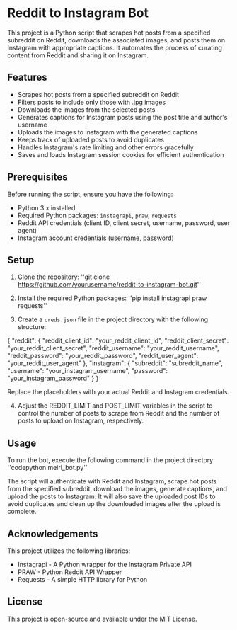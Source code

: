 # Reddit to Instagram Bot

This project is a Python script that scrapes hot posts from a specified subreddit on Reddit, downloads the associated images, and posts them on Instagram with appropriate captions. It automates the process of curating content from Reddit and sharing it on Instagram.

## Features

- Scrapes hot posts from a specified subreddit on Reddit
- Filters posts to include only those with .jpg images
- Downloads the images from the selected posts
- Generates captions for Instagram posts using the post title and author's username
- Uploads the images to Instagram with the generated captions
- Keeps track of uploaded posts to avoid duplicates
- Handles Instagram's rate limiting and other errors gracefully
- Saves and loads Instagram session cookies for efficient authentication

## Prerequisites

Before running the script, ensure you have the following:

- Python 3.x installed
- Required Python packages: `instagrapi`, `praw`, `requests`
- Reddit API credentials (client ID, client secret, username, password, user agent)
- Instagram account credentials (username, password)

## Setup

1. Clone the repository: ''git clone https://github.com/yourusername/reddit-to-instagram-bot.git''

2. Install the required Python packages: ''pip install instagrapi praw requests''

3. Create a `creds.json` file in the project directory with the following structure:

{
  "reddit": {
    "reddit_client_id": "your_reddit_client_id",
    "reddit_client_secret": "your_reddit_client_secret",
    "reddit_username": "your_reddit_username",
    "reddit_password": "your_reddit_password",
    "reddit_user_agent": "your_reddit_user_agent"
  },
  "instagram": {
    "subreddit": "subreddit_name",
    "username": "your_instagram_username",
    "password": "your_instagram_password"
  }
}

Replace the placeholders with your actual Reddit and Instagram credentials.

4. Adjust the REDDIT_LIMIT and POST_LIMIT variables in the script to control the number of posts to scrape from Reddit and the number of posts to upload on Instagram, respectively.

## Usage

To run the bot, execute the following command in the project directory: ''codepython meirl_bot.py''

The script will authenticate with Reddit and Instagram, scrape hot posts from the specified subreddit, download the images, generate captions, and upload the posts to Instagram. It will also save the uploaded post IDs to avoid duplicates and clean up the downloaded images after the upload is complete.

## Acknowledgements
This project utilizes the following libraries:

- Instagrapi - A Python wrapper for the Instagram Private API
- PRAW - Python Reddit API Wrapper
- Requests - A simple HTTP library for Python

## License
This project is open-source and available under the MIT License.